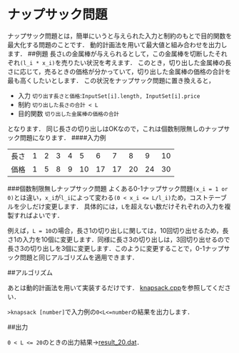 # ナップサック問題 
ナップサック問題とは，簡単にいうと与えられた入力と制約のもとで目的関数を最大化する問題のことです．
動的計画法を用いて最大値と組み合わせを出力します．
##例題
長さ`L`の金属棒が与えられるとして，この金属棒を切断したそれぞれ`(l_i * x_i)`を売りたい状況を考えます．
このとき，切り出した金属棒の長さに応じて，売るときの価格が分かっていて，切り出した金属棒の価格の合計を最も高くしたいとします．
この状況をナップサック問題に置き換えると，

* 入力 `切り出す長さと価格`:`InputSet[i].length, InputSet[i].price`
* 制約 `切り出した長さの合計 < L`
* 目的関数 `切り出した金属棒の価格の合計`

となります．
同じ長さの切り出しはOKなので，これは個数制限無しのナップサック問題になります．
####入力例

<table>
    <tr>
        <td>長さ</td>
        <td>1</td>
        <td>2</td>
        <td>3</td>
        <td>4</td>
        <td>5</td>
        <td>6</td>
        <td>7</td>
        <td>8</td>
        <td>9</td>
        <td>10</td>
    </tr>
    <tr>
        <td>価格</td>
        <td>1</td>
        <td>5</td>
        <td>8</td>
        <td>9</td>
        <td>10</td>
        <td>17</td>
        <td>17</td>
        <td>20</td>
        <td>24</td>
        <td>30</td>
    </tr>
</table>

###個数制限無しナップサック問題
よくある0-1ナップサック問題`(x_i = 1 or 0)`とは違い，`x_i`が`l_i`によって変わる`(0 < x_i <= L/l_i)`ため，コストテーブルを少しだけ変更します．
具体的には，`L`を超えない数だけそれぞれの入力を複製すればよいです．

例えば，`L = 10`の場合，長さ1の切り出しに関しては，10回切り出せるため，長さ1の入力を10個に変更します．同様に長さ3の切り出しは，3回切り出せるので長さ3の切り出しを3個に変更します．このように変更することで，0-1ナップサック問題と同じアルゴリズムを適用できます．

##アルゴリズム

あとは動的計画法を用いて実装するだけです．
[knapsack.cpp][link_knapsack]を参照してください．

`>knapsack [number]`で入力例の`0<L<=number`の結果を出力します．

##出力

`0 < L <= 20`のときの出力結果→[result_20.dat][link_result]．

[link_knapsack]:https://github.com/romancek/algorithm/blob/master/knapsack/knapsack.cpp "実装のリンク"
[link_result]:https://github.com/romancek/algorithm/blob/master/knapsack/result_20.dat "出力例のリンク"
